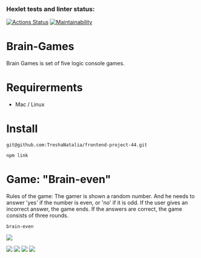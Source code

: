 ### Hexlet tests and linter status:
[![Actions Status](https://github.com/TreshaNatalia/frontend-project-44/workflows/hexlet-check/badge.svg)](https://github.com/TreshaNatalia/frontend-project-44/actions)
[![Maintainability](https://api.codeclimate.com/v1/badges/699655474f7d400f8dc9/maintainability)](https://codeclimate.com/github/TreshaNatalia/frontend-project-44/maintainability)
# Brain-Games
 Brain Games is set of five logic console games.
 # Requirerments
 - Mac / Linux
 # Install
 ```
 git@github.com:TreshaNatalia/frontend-project-44.git

 npm link
 ```

 # Game:  "Brain-even" 
 Rules of the game: The gamer is shown a random number. And he needs to answer 'yes' if the number is even, or 'no' if it is odd. If the user gives an incorrect answer, the game ends. If the answers are correct, the game consists of three rounds.
```
brain-even
```

<a href="https://asciinema.org/a/eOemvh7DPLNgx5Og8tHqQ7A6Z" target="_blank"><img src="https://asciinema.org/a/eOemvh7DPLNgx5Og8tHqQ7A6Z.svg" /></a>


<a href="https://asciinema.org/a/q6mk1lnq0IlqLykadWbnbflXc" target="_blank"><img src="https://asciinema.org/a/q6mk1lnq0IlqLykadWbnbflXc.svg" /></a>
<a href="https://asciinema.org/a/mtCLLDpccWC41SalOKPjIR8nb" target="_blank"><img src="https://asciinema.org/a/mtCLLDpccWC41SalOKPjIR8nb.svg" /></a>
<a href="https://asciinema.org/a/HDvPqqWJ50Rxf3HDONrXNHoxi" target="_blank"><img src="https://asciinema.org/a/HDvPqqWJ50Rxf3HDONrXNHoxi.svg" /></a>
<a href="https://asciinema.org/a/ogxQHlTQP3VnHZEbBNn7N1ieZ" target="_blank"><img src="https://asciinema.org/a/ogxQHlTQP3VnHZEbBNn7N1ieZ.svg" /></a>